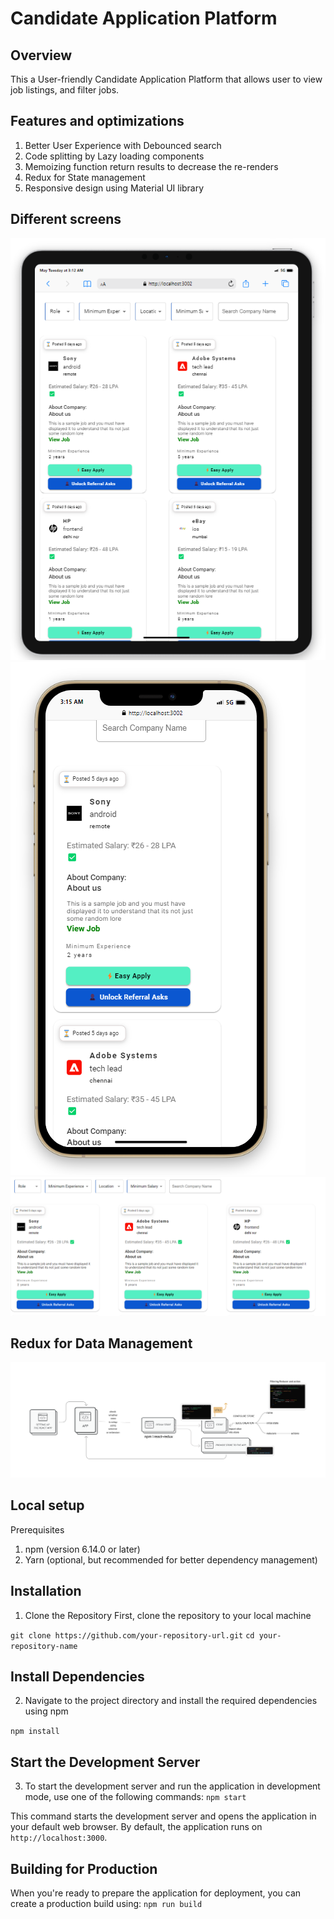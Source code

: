 # Candidate Application Platform
## Overview
This a User-friendly Candidate Application Platform that allows user to view job listings, and filter jobs.

## Features and optimizations 
1) Better User Experience with Debounced search 
2) Code splitting by Lazy loading components
3) Memoizing function return results to decrease the re-renders
4) Redux for State management
5) Responsive design using Material UI library

## Different screens
![alt text](image.png)
![alt text](image-1.png)
![alt text](image-2.png)

## Redux for Data Management
![Redux](Reducerforfiltering.png)

## Local setup
Prerequisites
1) npm (version 6.14.0 or later)
2) Yarn (optional, but recommended for better dependency management)

## Installation
1) Clone the Repository
First, clone the repository to your local machine


`git clone https://github.com/your-repository-url.git`
`cd your-repository-name`


## Install Dependencies
2) Navigate to the project directory and install the required dependencies using npm

`npm install`

## Start the Development Server
3) To start the development server and run the application in development mode, use one of the following commands:
`npm start`

This command starts the development server and opens the application in your default web browser. By default, the application runs on `http://localhost:3000`.

## Building for Production
When you're ready to prepare the application for deployment, you can create a production build using:
`npm run build`

